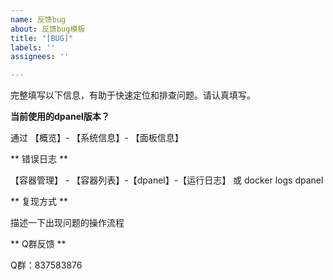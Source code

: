 ```yaml
---
name: 反馈bug
about: 反馈bug模板
title: "[BUG]"
labels: ''
assignees: ''

---
```


完整填写以下信息，有助于快速定位和排查问题。请认真填写。

**当前使用的dpanel版本？**

通过 【概览】- 【系统信息】- 【面板信息】


** 错误日志 **

【容器管理】 - 【容器列表】-【dpanel】-【运行日志】 或 docker logs dpanel

** 复现方式 **

描述一下出现问题的操作流程

** Q群反馈 **

Q群：837583876
